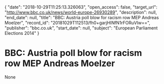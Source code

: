 {
  "date": "2018-10-29T11:25:13.326063", 
  "open_access": false, 
  "target_url": "http://www.bbc.co.uk/news/world-europe-26930289", 
  "description": null, 
  "end_date": null, 
  "title": "BBC:  Austria poll blow for racism row MEP Andreas Moelzer", 
  "record_id": "20181029T112513/fh0+garjHINfN1rFORuVIw==", 
  "publisher": "bbc.co.uk", 
  "start_date": null, 
  "subject": "European Parliament Elections 2014"
}

# BBC:  Austria poll blow for racism row MEP Andreas Moelzer

None
